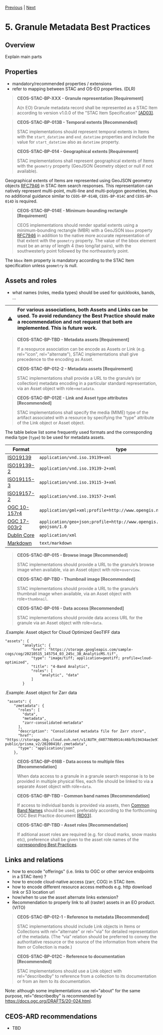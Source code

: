 [Previous](4-collection-catalogs.md) | [Next](6-collection-metadata.md)
# 5. Granule Metadata Best Practices

[//]: # (this is a comment)

## Overview

Explain main parts

## Properties

- mandatory/recommended properties / extensions
- refer to mapping between STAC and OS-EO properties. (DLR)

> **CEOS-STAC-BP-XXX - Granule representation [Requirement]**<a name="BP-TBD"></a>
>
> A(n EO) Granule metadata record shall be represented as a STAC Item according to version v1.0.0 of the "STAC Item Specification" [[AD03]](./1-introduction.md#AD03).

> **CEOS-STAC-BP-013B - Temporal extents [Recommended]**<a name="BP-013B"></a>
>
> STAC implementations should represent temporal extents in Items with the `start_datetime` and `end_datetime` properties and include the value for `start_datetime` also as `datetime` property.

> **CEOS-STAC-BP-014 - Geographical extents [Requirement]**<a name="BP-014"></a>
>
> STAC implementations shall represent geographical extents of Items with the `geometry` property (GeoJSON Geometry object or null if not available).

Geographical extents of Items are represented using GeoJSON geometry objects [RFC7946](#AD4) in STAC item search responses.  This representation can natively represent multi-point, multi-line and multi-polygon geometries, thus no additional guidance similar to `CEOS-BP-014B`, `CEOS-BP-014C` and `CEOS-BP-014D` is required.


> **CEOS-STAC-BP-014E - Minimum-bounding rectangle [Requirement]**<a name="BP-014E"></a>
>
> CEOS implementations should render spatial extents using a minimum-bounding
rectangle (MBR) with a GeoJSON `bbox` property [RFC7946](#AD4) in addition to the native more accurate
representation of that extent with the `geometry` property. The value of the bbox
element must be an array of length 4 (two long/lat pairs), with the southwesterly point followed by the northeasterly point.

The `bbox` item property is mandatory according to the STAC Item specification unless `geometry` is null.



## Assets and roles

- what names (roles, media types) should be used for quicklooks, bands, ...

| :warning:        | For various associations, both Assets and Links can be used.  To avoid redundancy the Best Practice should make a recommendation and not request that both are implemented.  This is future work.   |
|---------------|:------------------------|

> **CEOS-STAC-BP-TBD - Metadata assets [Requirement]**<a name="BP-TBD"></a>
>
> If a resopurce association can be encode as Assets or Link (e.g. rel="icon", rel="alternate"), STAC implementations shall give precedence to the encoding as Asset.


> **CEOS-STAC-BP-012-2 - Metadata assets [Requirement]**<a name="BP-012-2"></a>
>
> STAC implementations shall provide a URL to the granule’s (or collection) metadata encoding in a particular standard representation, via an Asset object with role=`metadata`.


> **CEOS-STAC-BP-012E - Link and Asset type attributes [Recommended]**<a name="BP-012E"></a>
>
> STAC implementations shall specify the media (MIME) type of the artifact
associated with a resource by specifying the "type" attribute of the Link object or Asset object.

The table below list some frequently used formats and the corresponding media type (`type`) to be used for metadata assets.

| **Format**                   | **type** |   
| --------                   | --------- | 
| [ISO19139](https://www.iso.org/standard/32557.html)      | `application/vnd.iso.19139+xml` |  
| [ISO19139-2](https://www.iso.org/standard/57104.html)      | `application/vnd.iso.19139-2+xml` | 
| [ISO19115-3](https://www.iso.org/standard/32579.html)      | `application/vnd.iso.19115-3+xml` | 
| [ISO19157-2](https://www.iso.org/standard/66197.html)      | `application/vnd.iso.19157-2+xml` | 
| [OGC 10-157r4](https://docs.opengeospatial.org/is/10-157r4/10-157r4.html)  | `application/gml+xml;profile=http://www.opengis.net/spec/EOMPOM/1.1`  |
| [OGC 17-003r2](https://docs.opengeospatial.org/is/17-003r2/17-003r2.html)  | `application/geo+json;profile=http://www.opengis.net/spec/eo-geojson/1.0`  |
| [Dublin Core](http://www.loc.gov/standards/sru/recordSchemas/dc-schema.xsd)  | `application/xml`  |
| [Markdown](https://datatracker.ietf.org/doc/html/rfc7763)  | `text/markdown`  |


> **CEOS-STAC-BP-015 - Browse image [Recommended]**<a name="BP-015"></a>
>
> STAC implementations should provide a URL to the granule’s browse image when available, via an Asset object with role=`overview`.

> **CEOS-STAC-BP-TBD - Thumbnail image [Recommended]**<a name="BP-TBD"></a>
>
> STAC implementations should provide a URL to the granule’s thumbnail image when available, via an Asset object with role=`thumbnail`.


> **CEOS-STAC-BP-016 - Data access [Recommended]**<a name="BP-016"></a>
>
> STAC implementations should provide data access URL for the granule via an Asset object with role=`data`.


.Example: Asset object for Cloud Optimized GeoTIFF data
```
"assets": {
        "analytic": {
            "href": "https://storage.googleapis.com/sample-cogs/cog/20210515_145754_03_245c_3B_AnalyticMS.tif",
            "type": "image/tiff; application=geotiff; profile=cloud-optimized",
            "title": "4-Band Analytic",
            "roles": [
                "analytic", "data"
            ]
        }
```

.Example: Asset object for Zarr data
```
 "assets": {
    "zmetadata": {
      "roles": [
        "data",
        "metadata",
        "zarr-consolidated-metadata"
      ],
      "description": "Consolidated metadata file for Zarr store",
      "href": "https://storage.sbg.cloud.ovh.net/v1/AUTH_d40770b0914c46bfb19434ae3e97ae19/hdsa-public/prisma_v2/20200410/.zmetadata",
      "type": "application/json"
    },
```


> **CEOS-STAC-BP-016B - Data access to multiple files [Recommendation]**<a name="BP-016B"></a>
>
> When data access to a granule in a granule search response is to be provided in multiple physical files, each file should be linked to via a separate Asset object with role=`data`.


> **CEOS-STAC-BP-TBD - Common band names [Recommendation]**<a name="BP-TBD"></a>
>
> If access to individual bands is provided via assets, then [Common Band Names](https://github.com/stac-extensions/eo/blob/main/README.md#common-band-names) should be used, preferably according to the forthcoming OGC Best Practice document [[RD03]](./1-introduction.md#RD03).
>

> **CEOS-STAC-BP-TBD - Asset roles [Recommendation]**<a name="BP-TBD"></a>
>
> If aditional asset roles are required (e.g. for cloud marks, snow masks etc), preference shall be given to the asset role names of the [corresponding Best Practices](https://github.com/radiantearth/stac-spec/blob/master/best-practices.md#list-of-asset-roles).
>

## Links and relations

- how to encode "offerings" (i.e. links to OGC or other service endpoints in a STAC item) ?
- how to encode cloud-native access (zarr, COG) in STAC item.
- how to encode different resource access methods e.g. http download link or S3 location url
- how/when to use the asset alternate links extension?
- Recommendation to properly link to all (raster) assets in an EO product. (VITO)


> **CEOS-STAC-BP-012-1 - Reference to metadata [Recommended]**<a name="BP-012-1"></a>
>
> STAC implementations should include Link objects in Items or Collections with rel="alternate" or rel=”via” for detailed representation of the metadata. (The “via” relation should be preferred to convey the authoritative resource or the source of the information from where the Item or Collection is made.)


> **CEOS-STAC-BP-012C - Reference to documentation [Recommended]**<a name="BP-012C"></a>
>
> STAC implementations should use a Link object with rel="describedby" to reference from a collection to its documentation or from an item to its documentation.

Note: although some implementations use rel="about" for the same purpose, rel="describedby" is recommended by https://docs.ogc.org/DRAFTS/20-024.html.


## CEOS-ARD recommendations

- TBD


